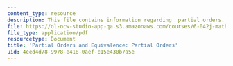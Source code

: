 ```yaml
---
content_type: resource
description: This file contains information regarding  partial orders.
file: https://ol-ocw-studio-app-qa.s3.amazonaws.com/courses/6-042j-mathematics-for-computer-science-spring-2015/4eed4d789978e4180aefc15e430b7a5e_MIT6_042JS15_PartialOrder.pdf
file_type: application/pdf
resourcetype: Document
title: 'Partial Orders and Equivalence: Partial Orders'
uid: 4eed4d78-9978-e418-0aef-c15e430b7a5e
---
```

